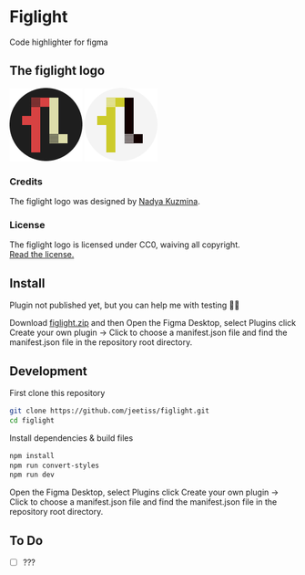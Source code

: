 # Figlight

Code highlighter for figma

## The figlight logo
 
<img src="logo/logo_dark.png" alt="figlight" width="128" height="128">
<img src="logo/logo_light.png" alt="figlight" width="128" height="128">

### Credits

The figlight logo was designed by [Nadya Kuzmina](http://nadyakuzmina.com/l4os).  

### License

The figlight logo is licensed under CC0, waiving all copyright.  
[Read the license.](logo/LICENSE-logo.md)


## Install

Plugin not published yet, but you can help me with testing 🙌🏻

Download [figlight.zip][figlight] and then Open the Figma Desktop, select Plugins
click Create your own plugin -> Click to choose a manifest.json file and
find the manifest.json file in the repository root directory.

## Development

First clone this repository

```bash
git clone https://github.com/jeetiss/figlight.git
cd figlight
```

Install dependencies & build files

```bash
npm install
npm run convert-styles
npm run dev
```

Open the Figma Desktop, select Plugins click Create your own plugin -> Click to choose a manifest.json file and find the manifest.json file in the repository root directory.

## To Do

- [ ] ???


[figlight]: https://github.com/jeetiss/figlight/releases/download/0.0.1/figlight.zip
